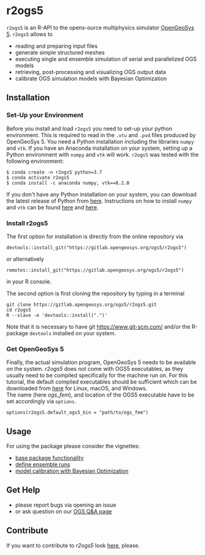 # r2ogs5

`r2ogs5` is an R-API to the opens-ource multiphysics simulator [OpenGeoSys 5](https://www.opengeosys.org/ogs-5/).
`r2ogs5` allows to

* reading and preparing input files
* generate simple structured meshes
* executing single and ensemble simulation of serial and parallelized OGS models
* retrieving, post-processing and visualizing OGS output data
* calibrate OGS simulation models with Bayesian Optimization


## Installation

### Set-Up your Environment

Before you install and load `r2ogs5` you need to set-up your python environment. 
This is required to read in the `.vtu` and `.pvd` files produced by OpenGeoSys 5.
You need a Python installation including the libraries `numpy` and `vtk`. 
If you have an Anaconda installation on your system, setting up a Python environment with `numpy` and `vtk` will work. `r2ogs5` was tested with the following environment:
```
$ conda create -n r2ogs5 python=3.7
$ conda activate r2ogs5
$ conda install -c anaconda numpy, vtk==8.2.0
```
If you don't have any Python installation on your system, you can download the latest release of Python from [here](https://www.python.org/downloads/). Instructions on how to install `numpy` and `vtk` can be found [here](https://numpy.org/install/) and  [here](https://pypi.org/project/vtk/).





### Install r2ogs5

The first option for installation is directly from the online repository via
```
devtools::install_git("https://gitlab.opengeosys.org/ogs5/r2ogs5")
```
or alternatively 
```
remotes::install_git("https://gitlab.opengeosys.org/ogs5/r2ogs5")
```
in your R console.  

The second option is first cloning the repository by typing in a terminal 
```
git clone https://gitlab.opengeosys.org/ogs5/r2ogs5.git
cd r2ogs5
R --slave -e 'devtools::install(".")'
```

Note that it is necessary to have git https://www.git-scm.com/
and/or the R-package `devtools` installed on your system. 


### Get OpenGeoSys 5  

Finally, the actual simulation program, OpenGeoSys 5 needs to be available on the system.
*r2ogs5* does not come with OGS5 executables, as they usually
need to be compiled specifically for the machine run on. For this tutorial, the default compiled
executables should be sufficient which can be downloaded from [here](https://www.opengeosys.org/ogs-5/) for Linux, macOS, and Windows.  
The name (here *ogs_fem*), and location of the OGS5 executable have to be set accordingly via `options`.

```
options(r2ogs5.default_ogs5_bin = "path/to/ogs_fem")
```


## Usage

For using the package please consider the vignettes:

* [base package functionality](vignettes/r2ogs5.Rmd)
* [define ensemble runs](Ensembles/cal_bayesOpt.Rmd)
* [model calibration with Bayesian Optimization](vignettes/cal_bayesOpt.Rmd)


## Get Help

* please report bugs via opening an issue
* or ask question on our [OGS Q&A page](https://discourse.opengeosys.org/)


## Contribute

If you want to contribute to *r2ogs5* look [here](CONTRIBUTING.md), please.
